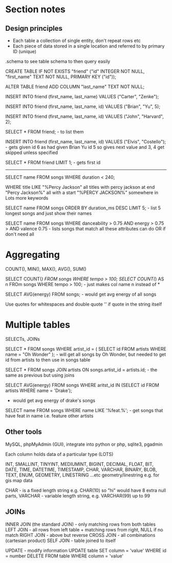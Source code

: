 # Section notes

## Design principles

- Each table a collection of single entity, don't repeat rows etc
- Each piece of data stored in a single location and  referred to by primary ID (unique)

.schema to see table schema to then query easily

CREATE TABLE IF NOT EXISTS "friend" ("id" INTEGER NOT NULL, "first_name" TEXT NOT NULL, PRIMARY KEY ("id"));

ALTER TABLE friend ADD COLUMN "last_name" TEXT NOT NULL;

INSERT INTO friend (first_name, last_name) VALUES ("Carter", "Zenke");

INSERT INTO friend (first_name, last_name, id) VALUES ("Brian", "Yu", 5);

INSERT INTO friend (first_name, last_name, id) VALUES ("John", "Harvard", 2);

SELECT * FROM friend; - to list them

INSERT INTO friend (first_name, last_name, id) VALUES ("Elvis", "Costello"); - gets given id 6 as had given Brian Yu id 5 so gives next value and 3, 4 get skipped unless specified

SELECT * FROM friend LIMIT 1; - gets first id

___

SELECT name FROM songs WHERE duration < 240;
 
WHERE title LIKE "%Percy Jackson" all titles with percy jackson at end 
"Percy Jackson%" all with a start "%PERCY JACKSON%" somewhere in
Lots more keywords

SELECT name FROM songs ORDER BY duration_ms DESC LIMIT 5; - list 5 longest songs and just show their names

SELECT name FROM songs WHERE danceability > 0.75 AND energy > 0.75 > AND valence 0.75 - lists songs that match all these attributes can do OR if don't need all

# Aggregating

COUNT(), MIN(), MAX(), AVG(), SUM()

SELECT COUNT(*) FROM songs WHERE tempo > 100;
SELECT COUNT(*) AS n FROm songs WHERE tempo > 100; - just makes col name n instead of *

SELECT AVG(energy) FROM songs; - would get avg energy of all songs

Use quotes for whitespaces and double quote '' if quote in the string itself

# Multiple tables

SELECTs, JOINs

SELECT * FROM songs WHERE artist_id = (
    SELECT id FROM artists WHERE name = "Oh Wonder"
); - will get all songs by Oh Wonder, but needed to get id from artists to then use in songs table

SELECT * FROM songs JOIN artists ON songs.artist_id = artists.id; - the same as previous but using joins

SELECT AVG(energy)
FROM songs
WHERE aritst_id IN (SELECT id FROM artists WHERE name = 'Drake');
- would get avg energy of drake's songs

SELECT name FROM songs WHERE name LIKE '%feat.%'; - get songs that have feat in name i.e. feature other artists

## Other tools

MySQL, phpMyAdmin (GUI), integrate into python or php, sqlite3, pgadmin

Each column holds data of a particular type (LOTS)

INT, SMALLINT, TINYINT, MEDIUMINT, BIGINT, DECIMAL, FLOAT, BIT, DATE, TIME, DATETIME, TIMESTAMP, CHAR, VARCHAR, BINARY, BLOB, TEXT, ENUM, GEOMETRY, LINESTRING ...etc geometry/linestring e.g. for gis map data

CHAR - is a fixed length string e.g. CHAR(10) so "hi" would have 8 extra null parts, 
VARCHAR - variable length string, e.g. VARCHAR(99) up to 99

## JOINs

INNER JOIN (the standard JOIN) - only matching rows from both tables
LEFT JOIN - all rows from left table + matching rows from right, NULL if no match
RIGHT JOIN - above but reverse
CROSS JOIN - all combinations (cartesian product)
SELF JOIN - table joined to itself

UPDATE - modify information
UPDATE table SET column = 'value' WHERE id = number
DELETE FROM table WHERE column = 'value'

